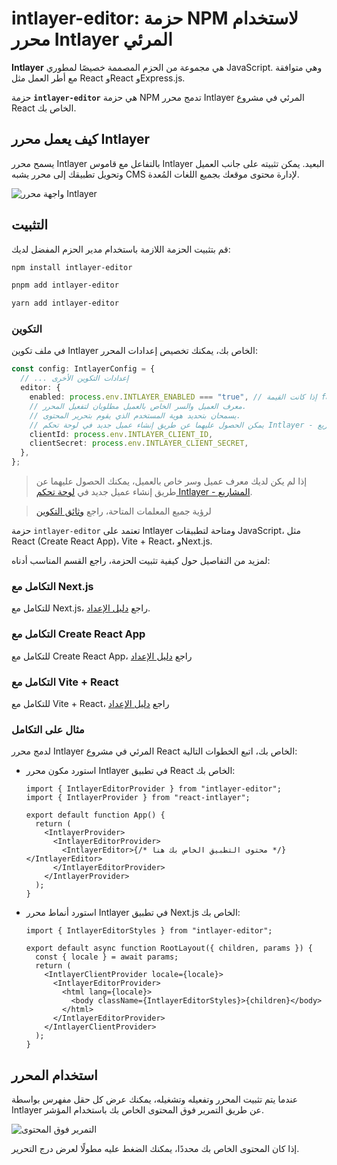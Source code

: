# intlayer-editor: حزمة NPM لاستخدام محرر Intlayer المرئي

**Intlayer** هي مجموعة من الحزم المصممة خصيصًا لمطوري JavaScript. وهي متوافقة مع أطر العمل مثل React وReact وExpress.js.

حزمة **`intlayer-editor`** هي حزمة NPM تدمج محرر Intlayer المرئي في مشروع React الخاص بك.

## كيف يعمل محرر Intlayer

يسمح محرر Intlayer بالتفاعل مع قاموس Intlayer البعيد. يمكن تثبيته على جانب العميل وتحويل تطبيقك إلى محرر يشبه CMS لإدارة محتوى موقعك بجميع اللغات المُعدة.

![واجهة محرر Intlayer](https://github.com/aymericzip/intlayer/blob/main/docs/assets/intlayer_editor_ui.png)

## التثبيت

قم بتثبيت الحزمة اللازمة باستخدام مدير الحزم المفضل لديك:

```bash packageManager="npm"
npm install intlayer-editor
```

```bash packageManager="pnpm"
pnpm add intlayer-editor
```

```bash packageManager="yarn"
yarn add intlayer-editor
```

### التكوين

في ملف تكوين Intlayer الخاص بك، يمكنك تخصيص إعدادات المحرر:

```typescript
const config: IntlayerConfig = {
  // ... إعدادات التكوين الأخرى
  editor: {
    enabled: process.env.INTLAYER_ENABLED === "true", // إذا كانت القيمة false، فإن المحرر غير نشط ولا يمكن الوصول إليه.
    // معرف العميل والسر الخاص بالعميل مطلوبان لتفعيل المحرر.
    // يسمحان بتحديد هوية المستخدم الذي يقوم بتحرير المحتوى.
    // يمكن الحصول عليهما عن طريق إنشاء عميل جديد في لوحة تحكم Intlayer - المشاريع (https://intlayer.org/dashboard/projects).
    clientId: process.env.INTLAYER_CLIENT_ID,
    clientSecret: process.env.INTLAYER_CLIENT_SECRET,
  },
};
```

> إذا لم يكن لديك معرف عميل وسر خاص بالعميل، يمكنك الحصول عليهما عن طريق إنشاء عميل جديد في [لوحة تحكم Intlayer - المشاريع](https://intlayer.org/dashboard/projects).

> لرؤية جميع المعلمات المتاحة، راجع [وثائق التكوين](https://github.com/aymericzip/intlayer/blob/main/docs/docs/ar/configuration.md)

حزمة `intlayer-editor` تعتمد على Intlayer ومتاحة لتطبيقات JavaScript، مثل React (Create React App)، Vite + React، وNext.js.

لمزيد من التفاصيل حول كيفية تثبيت الحزمة، راجع القسم المناسب أدناه:

### التكامل مع Next.js

للتكامل مع Next.js، راجع [دليل الإعداد](https://github.com/aymericzip/intlayer/blob/main/docs/docs/ar/intlayer_with_nextjs_15.md).

### التكامل مع Create React App

للتكامل مع Create React App، راجع [دليل الإعداد](https://github.com/aymericzip/intlayer/blob/main/docs/docs/ar/intlayer_with_create_react_app.md)

### التكامل مع Vite + React

للتكامل مع Vite + React، راجع [دليل الإعداد](https://github.com/aymericzip/intlayer/blob/main/docs/docs/ar/intlayer_with_vite+react.md)

### مثال على التكامل

لدمج محرر Intlayer المرئي في مشروع React الخاص بك، اتبع الخطوات التالية:

- استورد مكون محرر Intlayer في تطبيق React الخاص بك:

  ```tsx fileName="src/App.jsx"
  import { IntlayerEditorProvider } from "intlayer-editor";
  import { IntlayerProvider } from "react-intlayer";

  export default function App() {
    return (
      <IntlayerProvider>
        <IntlayerEditorProvider>
          <IntlayerEditor>{/* محتوى التطبيق الخاص بك هنا */}</IntlayerEditor>
        </IntlayerEditorProvider>
      </IntlayerProvider>
    );
  }
  ```

- استورد أنماط محرر Intlayer في تطبيق Next.js الخاص بك:

  ```tsx fileName="src/app/[locale]/layout.jsx"
  import { IntlayerEditorStyles } from "intlayer-editor";

  export default async function RootLayout({ children, params }) {
    const { locale } = await params;
    return (
      <IntlayerClientProvider locale={locale}>
        <IntlayerEditorProvider>
          <html lang={locale}>
            <body className={IntlayerEditorStyles}>{children}</body>
          </html>
        </IntlayerEditorProvider>
      </IntlayerClientProvider>
    );
  }
  ```

## استخدام المحرر

عندما يتم تثبيت المحرر وتفعيله وتشغيله، يمكنك عرض كل حقل مفهرس بواسطة Intlayer عن طريق التمرير فوق المحتوى الخاص بك باستخدام المؤشر.

![التمرير فوق المحتوى](https://github.com/aymericzip/intlayer/blob/main/docs/assets/intlayer_editor_hover_content.png)

إذا كان المحتوى الخاص بك محددًا، يمكنك الضغط عليه مطولًا لعرض درج التحرير.
